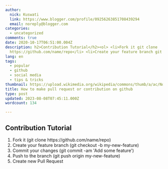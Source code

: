 ```yaml
---
author:
  nick: Kuswati
  link: https://www.blogger.com/profile/09256263851708439294
  email: noreply@blogger.com
categories:
  - uncategorized
comments: true
date: 2020-10-17T06:51:00.004Z
description: h2>Contribution Tutorial</h2><ol> <li>Fork it git clone
  https://github.com/name/repo</li> <li>Create your feature branch git checkout
lang: en
tags:
  - popular
  - github
  - social media
  - tips & tricks
thumbnail: https://upload.wikimedia.org/wikipedia/commons/thumb/a/ac/No_image_available.svg/2048px-No_image_available.svg.png
title: How to make pull request or contribution on github
type: post
updated: 2023-08-08T07:45:11.000Z
wordcount: 134

---
```


<h2>Contribution Tutorial</h2><ol>  <li>Fork it (git clone https://github.com/name/repo)</li>  <li>Create your feature branch (git checkout -b my-new-feature)</li>  <li>Commit your changes (git commit -am 'Add some feature')</li>  <li>Push to the branch (git push origin my-new-feature)</li>  <li>Create new Pull Request</li></ol>